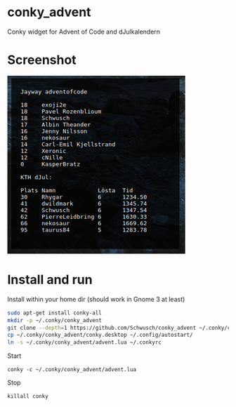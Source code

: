# conky_advent
Conky widget for Advent of Code and dJulkalendern
# Screenshot
![alt text](screen.png)

# Install and run

Install within your home dir (should work in Gnome 3 at least)
```bash
sudo apt-get install conky-all
mkdir -p ~/.conky/conky_advent
git clone --depth=1 https://github.com/Schwusch/conky_advent ~/.conky/conky_advent
cp ~/.conky/conky_advent/conky.desktop ~/.config/autostart/
ln -s ~/.conky/conky_advent/advent.lua ~/.conkyrc
```

Start
```
conky -c ~/.conky/conky_advent/advent.lua
```

Stop
```
killall conky
```
